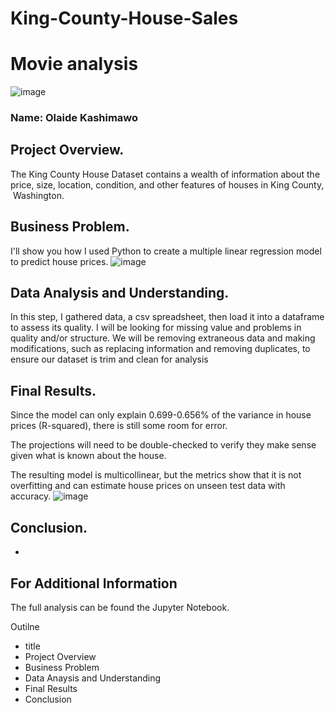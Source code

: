 # King-County-House-Sales
# Movie analysis

![image](https://user-images.githubusercontent.com/82849694/203416288-515b5a5c-657b-4885-974c-0ef53a4c2b1a.png)

 
  ### Name: Olaide Kashimawo
 
 ## Project Overview.
 
 The King County House Dataset contains a wealth of information about the price, size, location, condition, and other features of houses in King County, Washington.

 
 ## Business Problem.
 I'll show you how I used Python to create a multiple linear regression model to predict house prices.
![image](https://user-images.githubusercontent.com/82849694/203416414-109f557b-b4a7-4ec9-bdd7-1be8085ee9f3.png)

 

 ## Data Analysis and Understanding.
 In this step, I gathered data, a csv spreadsheet, then load it into a dataframe to assess its quality. I will be looking for missing value and problems in quality and/or structure. We will be removing extraneous data and making modifications, such as replacing information and removing duplicates, to ensure our dataset is trim and clean for analysis
 
 ## Final Results.
 Since the model can only explain 0.699-0.656% of the variance in house prices (R-squared), there is still some room for error.

The projections will need to be double-checked to verify they make sense given what is known about the house.

The resulting model is multicollinear, but the metrics show that it is not overfitting and can estimate house prices on unseen test data with accuracy.
![image](https://user-images.githubusercontent.com/82849694/203427815-c07ef82a-09e7-43b1-adc6-8902cc66343c.png)

 ## Conclusion.
- 

## For Additional Information
The full analysis can be found the Jupyter Notebook.

Outilne
- title
- Project Overview
- Business Problem
- Data Anaysis and Understanding
- Final Results
- Conclusion
